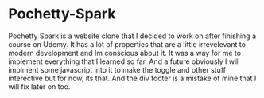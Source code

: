 # Pochetty-Spark
Pochetty Spark is a website clone that I decided to work on after finishing a course on Udemy. It has a lot of properties that are a little irrevelevant to modern development
and Im conscious about it. It was a way for me to implement everything that I learned so far. And a future obviously I will implment some javascript into it 
to make the toggle and other stuff interective but for now, its that. 
And the div footer is a mistake of mine that I will fix later on too.
